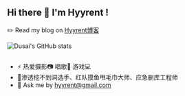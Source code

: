 ## Hi there 👋 I'm Hyyrent !

✏️ Read my blog on [Hyyrent博客](https://pizz33.github.io/) 

![Dusai's GitHub stats](https://github-readme-stats.vercel.app/api?username=Pizz33&show_icons=true&theme=radical)

##  
- ⚡ 热爱摄影📷 唱歌🎤 游戏💻 
- 🌱渗透挖不到洞选手、红队摸鱼甩毛巾大师、应急删库工程师
- 💬 Ask me by hyyrent@gmail.com
